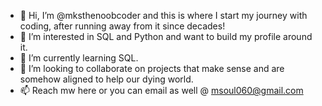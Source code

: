 - 👋 Hi, I’m @mksthenoobcoder and this is where I start my journey with coding, after running away from it since decades!
- 👀 I’m interested in SQL and Python and want to build my profile around it.
- 🌱 I’m currently learning SQL.
- 💞️ I’m looking to collaborate on projects that make sense and are somehow aligned to help our dying world.
- 📫 Reach mw here or you can email as well @ msoul060@gmail.com

<!---
mksthenoobcoder/mksthenoobcoder is a ✨ special ✨ repository because its `README.md` (this file) appears on your GitHub profile.
You can click the Preview link to take a look at your changes.
--->
